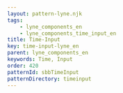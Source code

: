 ```yaml
---
layout: pattern-lyne.njk
tags: 
    - lyne_components_en
    - lyne_components_time_input_en
title: Time-Input
key: time-input-lyne_en
parent: lyne_components_en
keywords: Time, Input
order: 420
patternId: sbbTimeInput
patternDirectory: timeinput
---
```

